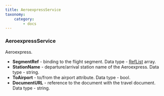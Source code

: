 ```yaml
---
title: AeroexpressService
taxonomy:
    category:
        - docs
---
```


### AeroexpressService

Aeroexpress.

-   **SegmentRef** -  binding to the flight segment. Data type - [RefList](/avia/common/reflist) array.
-   **StationName** - departure/arrival station name of the Aeroexpress. Data type - string.
-   **ToAirport** - to/from the airport attribute. Data type - bool.
-   **DocumentURL** - reference to the document with the travel document. Data type - string.